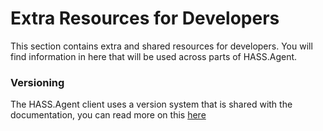 # Extra Resources for Developers

This section contains extra and shared resources for developers. You will find information in here that will be used across parts of HASS.Agent.

### Versioning

The HASS.Agent client uses a version system that is shared with the documentation, you can read more on this [here](./version-system.md)
